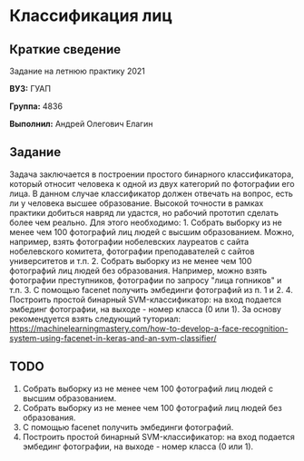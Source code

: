 # Классификация лиц

## Краткие сведение

Задание на летнюю практику 2021

**ВУЗ:** ГУАП

**Группа:** 4836

**Выполнил:** Андрей Олегович Елагин

## Задание

Задача заключается в построении простого бинарного классификатора, который относит человека к одной из двух категорий по фотографии его лица. В данном случае классификатор должен отвечать на вопрос, есть ли у человека высшее образование. Высокой точности в рамках практики добиться навряд ли удастся, но рабочий прототип сделать более чем реально. Для этого необходимо: 1. Собрать выборку из не менее чем 100 фотографий лиц людей с высшим образованием. Можно, например, взять фотографии нобелевских лауреатов с сайта нобелевского комитета, фотографии преподавателей с сайтов университетов и т.п. 2. Собрать выборку из не менее чем 100 фотографий лиц людей без образования. Например, можно взять фотографии преступников, фотографии по запросу "лица гопников" и т.п. 3. С помощью facenet получить эмбединги фотографий из п. 1 и 2. 4. Построить простой бинарный SVM-классификатор: на вход подается эмбединг фотографии, на выходе - номер класса (0 или 1). За основу рекомендуется взять следующий туториал: https://machinelearningmastery.com/how-to-develop-a-face-recognition-system-using-facenet-in-keras-and-an-svm-classifier/

## TODO

1. Собрать выборку из не менее чем 100 фотографий лиц людей с высшим образованием.
2. Собрать выборку из не менее чем 100 фотографий лиц людей без образования.
3. С помощью facenet получить эмбединги фотографий.
4. Построить простой бинарный SVM-классификатор: на вход подается эмбединг фотографии, на выходе - номер класса (0 или 1).

